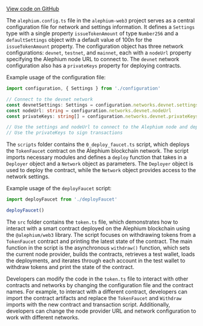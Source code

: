 [View code on GitHub](https://github.com/alephium/alephium-web3/.autodoc/docs/json/packages/cli/templates/base)

The `alephium.config.ts` file in the `alephium-web3` project serves as a central configuration file for network and settings information. It defines a `Settings` type with a single property `issueTokenAmount` of type `Number256` and a `defaultSettings` object with a default value of 100n for the `issueTokenAmount` property. The configuration object has three network configurations: `devnet`, `testnet`, and `mainnet`, each with a `nodeUrl` property specifying the Alephium node URL to connect to. The `devnet` network configuration also has a `privateKeys` property for deploying contracts.

Example usage of the configuration file:

```typescript
import configuration, { Settings } from './configuration'

// Connect to the devnet network
const devnetSettings: Settings = configuration.networks.devnet.settings
const nodeUrl: string = configuration.networks.devnet.nodeUrl
const privateKeys: string[] = configuration.networks.devnet.privateKeys

// Use the settings and nodeUrl to connect to the Alephium node and deploy contracts
// Use the privateKeys to sign transactions
```

The `scripts` folder contains the `0_deploy_faucet.ts` script, which deploys the `TokenFaucet` contract on the Alephium blockchain network. The script imports necessary modules and defines a `deploy` function that takes in a `Deployer` object and a `Network` object as parameters. The `Deployer` object is used to deploy the contract, while the `Network` object provides access to the network settings.

Example usage of the `deployFaucet` script:

```javascript
import deployFaucet from './deployFaucet'

deployFaucet()
```

The `src` folder contains the `token.ts` file, which demonstrates how to interact with a smart contract deployed on the Alephium blockchain using the `@alephium/web3` library. The script focuses on withdrawing tokens from a `TokenFaucet` contract and printing the latest state of the contract. The main function in the script is the asynchronous `withdraw()` function, which sets the current node provider, builds the contracts, retrieves a test wallet, loads the deployments, and iterates through each account in the test wallet to withdraw tokens and print the state of the contract.

Developers can modify the code in the `token.ts` file to interact with other contracts and networks by changing the configuration file and the contract names. For example, to interact with a different contract, developers can import the contract artifacts and replace the `TokenFaucet` and `Withdraw` imports with the new contract and transaction script. Additionally, developers can change the node provider URL and network configuration to work with different networks.
